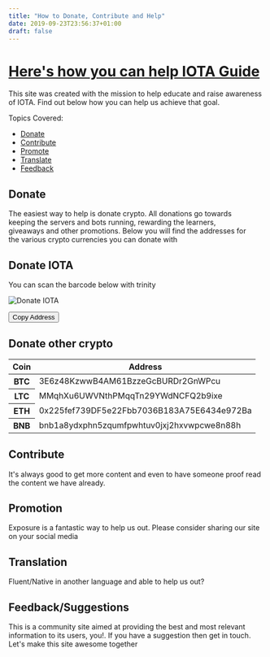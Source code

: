 ```yaml
---
title: "How to Donate, Contribute and Help"
date: 2019-09-23T23:56:37+01:00
draft: false
---
```


<div class="wrapper" id="top-wrapper">
	<div class="container pt-5 text-center">
		<div class="row pt-5">
			<div class="col">
				<h1 class="mb-3"><a href="{{< baseurl >}}/donate-contribute">Here's how you can help IOTA Guide</a></h1>
				<p>This site was created with the mission to help educate and raise awareness of IOTA. Find out below how you can help us achieve that goal.</p>
			</div>
		</div>
	</div>
</div>

<div class="container mt-5">
	<div class="row">
		<div class="col" id="left-column">
			<p class="title">Topics Covered:</p>
			<ul>
				<li><a href="#donate">Donate</a></li>
				<li><a href="#contribute">Contribute</a></li>
				<li><a href="#promote">Promote</a></li>
				<li><a href="#translate">Translate</a></li>
				<li><a href="#feedback">Feedback</a></li>
			</ul>
		</div>
		<main class="col">
			<div class="row" style="max-width: 95%">
				<div class="col">
					<h2 class="mb-4" id="donate">Donate</h2>
					<p>The easiest way to help is donate crypto. All donations go towards keeping the servers and bots running, rewarding the learners, giveaways and other promotions. Below you will find the addresses for the various crypto currencies you can donate with</p>
					<h2>Donate IOTA</h2>
					<p>You can scan the barcode below with trinity</p>
				</div>
			</div>
			<div class="row pb-5 iota-donation-address">
				<div class="col text-center">
					<img src="{{< baseurl >}}/img/iota-donation-address.jpg" alt="Donate IOTA"/>
					<p id="IOTAButtonContainer"><button class="btn btn-outline-success mt-3" onclick="copyToClipboard('IY9BVQBMQAN9WOHIOSZOTRXGKBIMRCWJCTTOXNUWOYJKFKOWVHMJOTSRIGITPPRYNXPKCXZABSCPMSAIZVPXMFPIKW')">Copy Address</button></p>
				</div>
			</div>
			<div class="row">
				<div class="col">
					<h2 class="mb-4">Donate other crypto</h2>
					<table class="table">
					<thead class="thead-dark">
						<tr>
						<th scope="col">Coin</th>
						<th scope="col">Address</th>
						</tr>
					</thead>
					<tbody>
						<tr>
						<th scope="row">BTC</th>
						<td>3E6z48KzwwB4AM61BzzeGcBURDr2GnWPcu</td>
						</tr>
						<tr>
						<th scope="row">LTC</th>
						<td>MMqhXu6UWVNthPMqqTn29YWdNCFQ2b9ixe</td>
						</tr>
						<tr>
						<th scope="row">ETH</th>
						<td>0x225fef739DF5e22Fbb7036B183A75E6434e972Ba</td>
						</tr>
						<tr>
						<th scope="row">BNB</th>
						<td>bnb1a8ydxphn5zqumfpwhtuv0jxj2hxvwpcwe8n88h</td>
						</tr>
					</tbody>
					</table>
				</div>
			</div>
			<div class="row mt-5">
				<div class="col">
					<h2 class="mb-4" id="contribute">Contribute</h2>
					<p>It's always good to get more content and even to have someone proof read the content we have already.</p>
				</div>
			</div>
			<div class="row mt-2" id="promotion">
				<div class="col">
					<h2 class="mb-4">Promotion</h2>
					<p>Exposure is a fantastic way to help us out. Please consider sharing our site on your social media</p>
				</div>
			</div>
			<div class="row mt-2" id="translate">
				<div class="col">
					<h2 class="mb-4">Translation</h2>
					<p>Fluent/Native in another language and able to help us out?</p>
				</div>
			</div>
			<div class="row mt-2" id="feedback">
				<div class="col">
					<h2 class="mb-4">Feedback/Suggestions</h2>
					<p>This is a community site aimed at providing the best and most relevant information to its users, you!. If you have a suggestion then get in touch. Let's make this site awesome together</p>
				</div>
			</div>
		</main>
	</div>
</div>

<!-- <div class="wrapper bg-light">
	<div class="container mt-5">
		<div class="row p-5 text-center">
			{{< section-progress reward="500" unit="iota" >}}
		</div>
	</div>
</div> -->